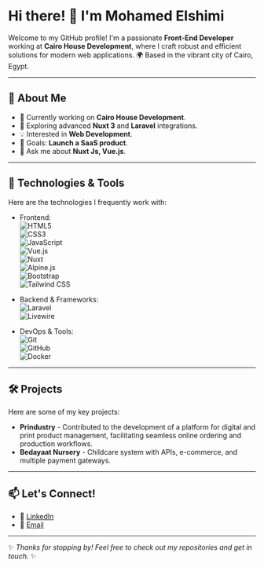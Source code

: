 # Hi there! 👋 I'm Mohamed Elshimi

Welcome to my GitHub profile! I'm a passionate **Front-End Developer** working at **Cairo House Development**, where I craft robust and efficient solutions for modern web applications. 🌍 Based in the vibrant city of Cairo, Egypt.

---

## 🌟 About Me
- 🔭 Currently working on **Cairo House Development**.
- 🌱 Exploring advanced **Nuxt 3** and **Laravel** integrations.
- 💡 Interested in **Web Development**.
- 🎯 Goals: **Launch a SaaS product**.
- 💬 Ask me about **Nuxt Js, Vue.js**.

---

## 🚀 Technologies & Tools
Here are the technologies I frequently work with:
- Frontend:  
  ![HTML5](https://img.shields.io/badge/-HTML5-E34F26?style=flat-square&logo=html5&logoColor=white)  
  ![CSS3](https://img.shields.io/badge/-CSS3-1572B6?style=flat-square&logo=css3&logoColor=white)  
  ![JavaScript](https://img.shields.io/badge/-JavaScript-F7DF1E?style=flat-square&logo=javascript&logoColor=black)  
  ![Vue.js](https://img.shields.io/badge/-Vue.js-4FC08D?style=flat-square&logo=vue.js&logoColor=white)  
  ![Nuxt](https://img.shields.io/badge/-Nuxt.js-00DC82?style=flat-square&logo=nuxt&logoColor=white)  
  ![Alpine.js](https://img.shields.io/badge/-Alpine.js-8BC0D0?style=flat-square&logo=alpine.js&logoColor=black)  
  ![Bootstrap](https://img.shields.io/badge/-Bootstrap-7952B3?style=flat-square&logo=bootstrap&logoColor=white)  
  ![Tailwind CSS](https://img.shields.io/badge/-Tailwind%20CSS-38B2AC?style=flat-square&logo=tailwind-css&logoColor=white)

- Backend & Frameworks:  
  ![Laravel](https://img.shields.io/badge/-Laravel-FF2D20?style=flat-square&logo=laravel&logoColor=white)  
  ![Livewire](https://camo.githubusercontent.com/a89bd2070d8f955768c4c8b978f8910de435203783083eb91b42c75e3d4a96f5/68747470733a2f2f696d672e736869656c64732e696f2f62616467652f6c697665776972652d2532333465353661362e7376673f7374796c653d666c6174266c6f676f3d6c69766577697265266c6f676f436f6c6f723d7768697465)

- DevOps & Tools:  
  ![Git](https://img.shields.io/badge/-Git-F05032?style=flat-square&logo=git&logoColor=white)  
  ![GitHub](https://img.shields.io/badge/-GitHub-181717?style=flat-square&logo=github)  
  ![Docker](https://img.shields.io/badge/-Docker-2496ED?style=flat-square&logo=docker&logoColor=white)

---

## 🛠️ Projects
Here are some of my key projects:
- **Prindustry** - Contributed to the development of a platform for digital and print product management, facilitating seamless online ordering and production workflows.
- **Bedayaat Nursery** - Childcare system with APIs, e-commerce, and multiple payment gateways.

---

## 📫 Let's Connect!
- 💼 [LinkedIn](https://www.linkedin.com/in/mohamedelshimi/)
- 📧 [Email](mailto:mohamed.a.elshimi@gmail.com)

---

✨ _Thanks for stopping by! Feel free to check out my repositories and get in touch._ ✨
